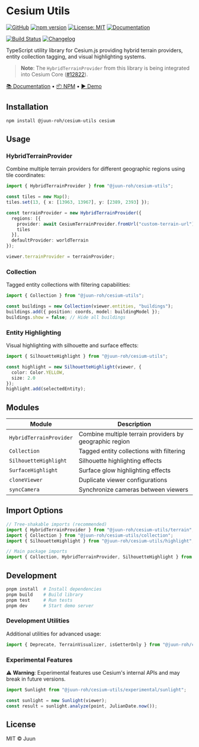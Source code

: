 # Cesium Utils

[![GitHub](https://img.shields.io/badge/GitHub-%23121011.svg?logo=github&logoColor=white)](https://github.com/juunie-roh/cesium-utils)
[![npm version](https://img.shields.io/npm/v/@juun-roh/cesium-utils.svg?logo=npm&logoColor=fff&color=CB3837)](https://www.npmjs.com/package/@juun-roh/cesium-utils)
[![License: MIT](https://img.shields.io/badge/License-MIT-yellow.svg?logo=opensourceinitiative&logoColor=fff)](https://opensource.org/licenses/MIT)
[![Documentation](https://img.shields.io/badge/docs-typedoc-blue?logo=typescript&logoColor=fff&color=3178C6)](https://juunie-roh.github.io/cesium-utils/)

[![Build Status](https://img.shields.io/github/actions/workflow/status/juunie-roh/cesium-utils/release-and-publish.yml?logo=githubactions&logoColor=fff)](https://github.com/juunie-roh/cesium-utils/actions)
[![Changelog](https://img.shields.io/badge/changelog-releases-blue?logo=git&logoColor=fff&color=green)](https://github.com/juunie-roh/cesium-utils/releases)

TypeScript utility library for Cesium.js providing hybrid terrain providers, entity collection tagging, and visual highlighting systems.

> **Note**: The `HybridTerrainProvider` from this library is being integrated into Cesium Core ([#12822](https://github.com/CesiumGS/cesium/pull/12822)).

[📚 Documentation](https://juunie-roh.github.io/cesium-utils/) • [📦 NPM](https://www.npmjs.com/package/@juun-roh/cesium-utils) • [▶️ Demo](https://juun.vercel.app/cesium-utils)

## Installation

```bash
npm install @juun-roh/cesium-utils cesium
```

## Usage

### HybridTerrainProvider

Combine multiple terrain providers for different geographic regions using tile coordinates:

```typescript
import { HybridTerrainProvider } from "@juun-roh/cesium-utils";

const tiles = new Map();
tiles.set(13, { x: [13963, 13967], y: [2389, 2393] });

const terrainProvider = new HybridTerrainProvider({
  regions: [{
    provider: await CesiumTerrainProvider.fromUrl("custom-terrain-url"),
    tiles
  }],
  defaultProvider: worldTerrain
});

viewer.terrainProvider = terrainProvider;
```

### Collection

Tagged entity collections with filtering capabilities:

```typescript
import { Collection } from "@juun-roh/cesium-utils";

const buildings = new Collection(viewer.entities, "buildings");
buildings.add({ position: coords, model: buildingModel });
buildings.show = false; // Hide all buildings
```

### Entity Highlighting

Visual highlighting with silhouette and surface effects:

```typescript
import { SilhouetteHighlight } from "@juun-roh/cesium-utils";

const highlight = new SilhouetteHighlight(viewer, {
  color: Color.YELLOW,
  size: 2.0
});
highlight.add(selectedEntity);
```

## Modules

| Module | Description |
|--------|-------------|
| `HybridTerrainProvider` | Combine multiple terrain providers by geographic region |
| `Collection` | Tagged entity collections with filtering |
| `SilhouetteHighlight` | Silhouette highlighting effects |
| `SurfaceHighlight` | Surface glow highlighting effects |
| `cloneViewer` | Duplicate viewer configurations |
| `syncCamera` | Synchronize cameras between viewers |

## Import Options

```typescript
// Tree-shakable imports (recommended)
import { HybridTerrainProvider } from "@juun-roh/cesium-utils/terrain";
import { Collection } from "@juun-roh/cesium-utils/collection";
import { SilhouetteHighlight } from "@juun-roh/cesium-utils/highlight";

// Main package imports
import { Collection, HybridTerrainProvider, SilhouetteHighlight } from "@juun-roh/cesium-utils";
```

## Development

```bash
pnpm install  # Install dependencies
pnpm build    # Build library
pnpm test     # Run tests
pnpm dev      # Start demo server
```

### Development Utilities

Additional utilities for advanced usage:

```typescript
import { Deprecate, TerrainVisualizer, isGetterOnly } from "@juun-roh/cesium-utils/dev";
```

### Experimental Features

⚠️ **Warning**: Experimental features use Cesium's internal APIs and may break in future versions.

```typescript
import Sunlight from "@juun-roh/cesium-utils/experimental/sunlight";

const sunlight = new Sunlight(viewer);
const result = sunlight.analyze(point, JulianDate.now());
```

## License

MIT © Juun
